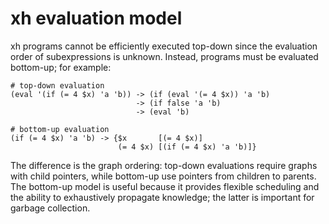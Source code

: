 # xh evaluation model
xh programs cannot be efficiently executed top-down since the evaluation order
of subexpressions is unknown. Instead, programs must be evaluated bottom-up;
for example:

```
# top-down evaluation
(eval '(if (= 4 $x) 'a 'b)) -> (if (eval '(= 4 $x)) 'a 'b)
                            -> (if false 'a 'b)
                            -> (eval 'b)

# bottom-up evaluation
(if (= 4 $x) 'a 'b) -> {$x       [(= 4 $x)]
                        (= 4 $x) [(if (= 4 $x) 'a 'b)]}
```

The difference is the graph ordering: top-down evaluations require graphs with
child pointers, while bottom-up use pointers from children to parents. The
bottom-up model is useful because it provides flexible scheduling and the
ability to exhaustively propagate knowledge; the latter is important for
garbage collection.
